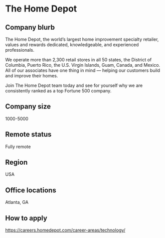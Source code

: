 # The Home Depot

## Company blurb

The Home Depot, the world’s largest home improvement specialty retailer, values and rewards dedicated, knowledgeable, and experienced professionals.

We operate more than 2,300 retail stores in all 50 states, the District of Columbia, Puerto Rico, the U.S. Virgin Islands, Guam, Canada, and Mexico. All of our associates have one thing in mind — helping our customers build and improve their homes.

Join The Home Depot team today and see for yourself why we are consistently ranked as a top Fortune 500 company.

## Company size

1000-5000

## Remote status

Fully remote

## Region

USA

## Office locations

Atlanta, GA

## How to apply

https://careers.homedepot.com/career-areas/technology/
